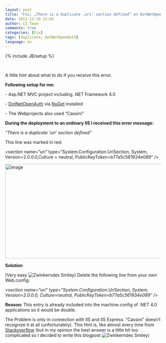 ```yaml
---
layout: post
title: "Fix: „There is a duplicate ‚uri‘ section defined“ on DotNetOpenAuth"
date: 2011-12-10 11:01
author: CI Team
comments: true
categories: [Fix]
tags: [duplicate; DotNetOpenAuth]
language: en
---
```

{% include JB/setup %}
<p>&#160;</p>  <p><b></b></p>  <p>A little hint about what to do if you receive this error.</p>  <p><b>Following setup for me:</b></p>  <p>- Asp.NET MVC project including .NET Framework 4.0</p>  <p>- <a href="http://www.dotnetopenauth.net/">DotNetOpenAuth</a> via <a href="http://nuget.org/">NuGet</a> installed</p>  <p>- The Webprojects also used “Cassini”</p>  <p><b></b></p>  <p><b>During the deployment to an ordinary IIS I received this error message:</b></p>  <p><b></b></p>  <p><i>“There is a duplicate ‘uri’ section defined”</i></p>  <p><i></i></p>  <p>This line was marked in red:</p>  <p>&lt;section name=”uri” type=”System.Configuration.UriSection, System, Version=2.0.0.0,Culture = neutral, PublicKeyToken=b77a5c561934e089” /&gt;</p>  <p><img style="background-image: none; border-bottom: 0px; border-left: 0px; padding-left: 0px; padding-right: 0px; border-top: 0px; border-right: 0px; padding-top: 0px" title="image" border="0" alt="image" src="{{BASE_PATH}}/assets/wp-images-de/image_thumb601.png" width="593" height="306" /></p>  <p><b></b></p>  <p><b>Solution</b></p>  <p><b></b></p>  <p>(Very easy <img style="border-bottom-style: none; border-left-style: none; border-top-style: none; border-right-style: none" class="wlEmoticon wlEmoticon-winkingsmile" alt="Zwinkerndes Smiley" src="{{BASE_PATH}}/assets/wp-images-en/wlEmoticon-winkingsmile30.png" />) Delete the following line from your own Web.config:</p>  <p><em>&lt;section name=”uri” type=”System.Configuration.UriSection, System, Version=2.0.0.0, Culture=neutral, PublicKeyToken=b77a5c561934e089″ /&gt;</em></p>  <p><b></b></p>  <p><b>Reason: </b>This entry is already included into the machine.config of .NET 4.0 applications so it would be double. </p>  <p>The Problem is only in connection with IIS and IIS Express. “Cassini” doesn’t recognize it at all (unfortunately). This Hint is, like almost every time from <a href="http://stackoverflow.com/questions/2475329/steps-to-investigate-cause-of-web-config-duplicate-section">Stackoverflow</a> (but in my opinion the best answer is a little bit too complicated so I decided to write this blogpost <img style="border-bottom-style: none; border-left-style: none; border-top-style: none; border-right-style: none" class="wlEmoticon wlEmoticon-winkingsmile" alt="Zwinkerndes Smiley" src="{{BASE_PATH}}/assets/wp-images-en/wlEmoticon-winkingsmile30.png" />) </p>
